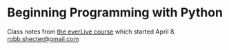 # Beginning Programming with Python

Class notes from [the everLive course](https://everlive.io/beginning-programming-with-python/) which started April 8.
robb.shecter@gmail.com
